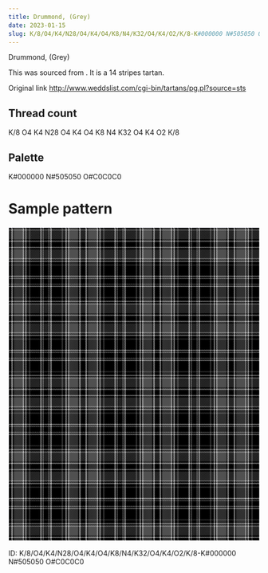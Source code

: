 ```yaml
---
title: Drummond, (Grey)
date: 2023-01-15
slug: K/8/O4/K4/N28/O4/K4/O4/K8/N4/K32/O4/K4/O2/K/8-K#000000 N#505050 O#C0C0C0
---
```

Drummond, (Grey)

This was sourced from <no value>.  It is a 14 stripes tartan.

Original link http://www.weddslist.com/cgi-bin/tartans/pg.pl?source=sts

## Thread count
K/8 O4 K4 N28 O4 K4 O4 K8 N4 K32 O4 K4 O2 K/8

## Palette
K#000000 N#505050 O#C0C0C0

# Sample pattern

![Tartan detail](tartan.png "K/8 O4 K4 N28 O4 K4 O4 K8 N4 K32 O4 K4 O2 K/8 tartan")

ID: K/8/O4/K4/N28/O4/K4/O4/K8/N4/K32/O4/K4/O2/K/8-K#000000 N#505050 O#C0C0C0